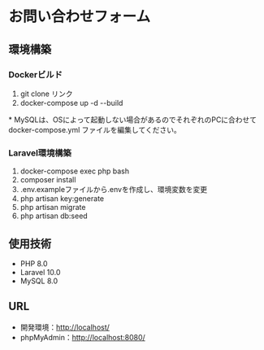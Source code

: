 # お問い合わせフォーム

## 環境構築

### Dockerビルド

1. git clone リンク
2. docker-compose up -d --build

\* MySQLは、OSによって起動しない場合があるのでそれぞれのPCに合わせて docker-compose.yml ファイルを編集してください。

### Laravel環境構築

1. docker-compose exec php bash
2. composer install
3. .env.exampleファイルから.envを作成し、環境変数を変更
4. php artisan key:generate
5. php artisan migrate
6. php artisan db:seed

## 使用技術

- PHP 8.0
- Laravel 10.0
- MySQL 8.0

## URL

- 開発環境：[http://localhost/](http://localhost/)
- phpMyAdmin：[http://localhost:8080/](http://localhost:8080/)
